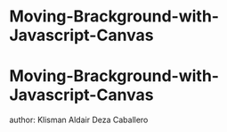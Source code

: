 # Moving-Brackground-with-Javascript-Canvas
# Moving-Brackground-with-Javascript-Canvas
author: Klisman Aldair Deza Caballero
